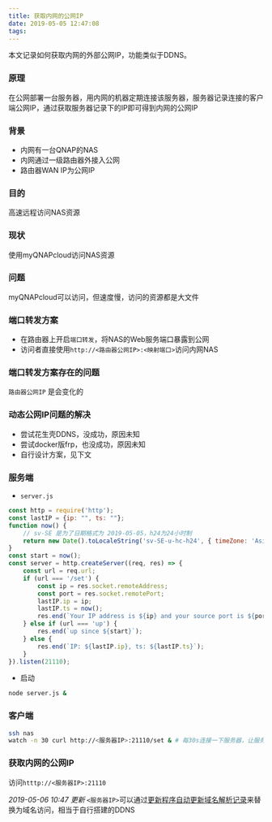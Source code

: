 ```yaml
---
title: 获取内网的公网IP
date: 2019-05-05 12:47:08
tags:
---
```


本文记录如何获取内网的外部公网IP，功能类似于DDNS。

### 原理

在公网部署一台服务器，用内网的机器定期连接该服务器，服务器记录连接的客户端公网IP，通过获取服务器记录下的IP即可得到内网的公网IP

### 背景

- 内网有一台QNAP的NAS
- 内网通过一级路由器外接入公网
- 路由器WAN IP为公网IP

### 目的

高速远程访问NAS资源

### 现状

使用myQNAPcloud访问NAS资源

### 问题

myQNAPcloud可以访问，但速度慢，访问的资源都是大文件

### 端口转发方案

- 在路由器上开启`端口转发`，将NAS的Web服务端口暴露到公网
- 访问者直接使用`http://<路由器公网IP>:<映射端口>`访问内网NAS

### 端口转发方案存在的问题

`路由器公网IP` 是会变化的

### 动态公网IP问题的解决

- 尝试花生壳DDNS，没成功，原因未知
- 尝试docker版frp，也没成功，原因未知
- 自行设计方案，见下文

### 服务端

- `server.js`
```javascript
const http = require('http');
const lastIP = {ip: "", ts: ""};
function now() {
    // sv-SE 是为了日期格式为 2019-05-05，h24为24小时制
    return new Date().toLocaleString('sv-SE-u-hc-h24', { timeZone: 'Asia/Shanghai' });
}
const start = now();
const server = http.createServer((req, res) => {
    const url = req.url;
    if (url === '/set') {
        const ip = res.socket.remoteAddress;
        const port = res.socket.remotePort;
        lastIP.ip = ip;
        lastIP.ts = now();
        res.end(`Your IP address is ${ip} and your source port is ${port}.`);
    } else if (url === 'up') {
        res.end(`up since ${start}`);
    } else {
        res.end(`IP: ${lastIP.ip}, ts: ${lastIP.ts}`);
    }
}).listen(21110);
```

- 启动
```bash
node server.js &
```

### 客户端
```bash
ssh nas
watch -n 30 curl http://<服务器IP>:21110/set & # 每30s连接一下服务器，让服务器记录对应的公网IP
```

### 获取内网的公网IP

访问`htttp://<服务器IP>:21110`

*2019-05-06 10:47 更新*
`<服务器IP>`可以通过[更新程序自动更新域名解析记录][1]来替换为域名访问，相当于自行搭建的DDNS

[1]: http://kaige.org/2019/05/06/update-DNS-record-by-API/
